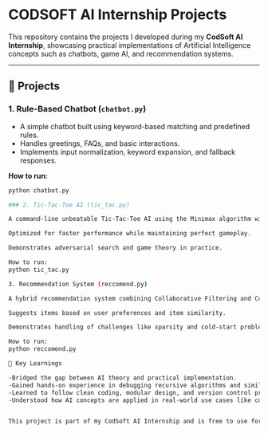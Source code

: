 # CODSOFT AI Internship Projects  

This repository contains the projects I developed during my **CodSoft AI Internship**, showcasing practical implementations of Artificial Intelligence concepts such as chatbots, game AI, and recommendation systems.  

---

## 📌 Projects  

### 1. Rule-Based Chatbot (`chatbot.py`)  
- A simple chatbot built using keyword-based matching and predefined rules.  
- Handles greetings, FAQs, and basic interactions.  
- Implements input normalization, keyword expansion, and fallback responses.  

**How to run:**  
```bash
python chatbot.py

### 2. Tic-Tac-Toe AI (tic_tac.py)

A command-line unbeatable Tic-Tac-Toe AI using the Minimax algorithm with Alpha-Beta Pruning.

Optimized for faster performance while maintaining perfect gameplay.

Demonstrates adversarial search and game theory in practice.

How to run:
python tic_tac.py

3. Recommendation System (reccomend.py)

A hybrid recommendation system combining Collaborative Filtering and Content-Based Filtering.

Suggests items based on user preferences and item similarity.

Demonstrates handling of challenges like sparsity and cold-start problems.

How to run:
python reccomend.py

🚀 Key Learnings

-Bridged the gap between AI theory and practical implementation.
-Gained hands-on experience in debugging recursive algorithms and similarity computations.
-Learned to follow clean coding, modular design, and version control practices using GitHub.
-Understood how AI concepts are applied in real-world use cases like conversational bots, gaming, and personalized recommendations.


This project is part of my CodSoft AI Internship and is free to use for educational purposes.
